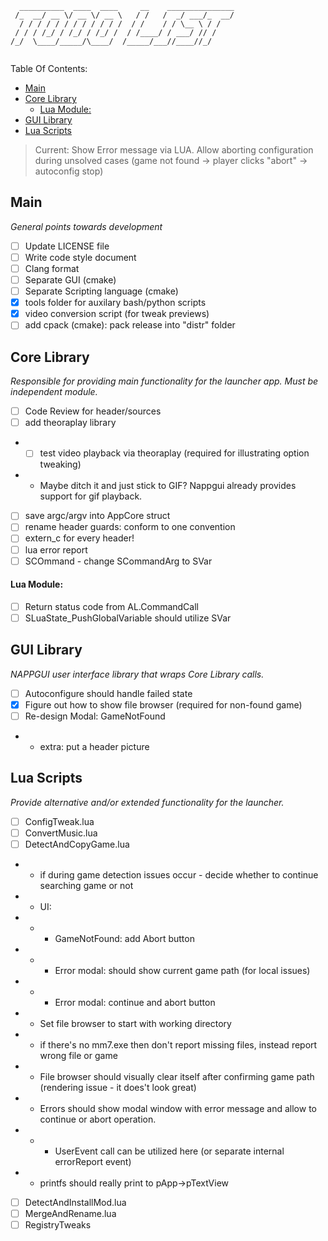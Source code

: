 ```
  __________  ____  ____     __    _______________
 /_  __/ __ \/ __ \/ __ \   / /   /  _/ ___/_  __/
  / / / / / / / / / / / /  / /    / / \__ \ / /   
 / / / /_/ / /_/ / /_/ /  / /____/ / ___/ // /    
/_/  \____/_____/\____/  /_____/___//____//_/     
                                                                                    
```
Table Of Contents:
- [Main](#main)
- [Core Library](#core-library)
    - [Lua Module:](#lua-module)
- [GUI Library](#gui-library)
- [Lua Scripts](#lua-scripts)

> Current: Show Error message via LUA. Allow aborting configuration during unsolved cases (game not found -> player clicks "abort" -> autoconfig stop)

## Main
*General points towards development*

- [ ] Update LICENSE file
- [ ] Write code style document
- [ ] Clang format
- [ ] Separate GUI  (cmake)
- [ ] Separate Scripting language (cmake)
- [x] tools folder for auxilary bash/python scripts
- [x] video conversion script (for tweak previews)
- [ ] add cpack (cmake): pack release into "distr" folder

## Core Library
*Responsible for providing main functionality for the launcher app. Must be independent module.* 

- [ ] Code Review for header/sources
- [ ] add theoraplay library
- - [ ] test video playback via theoraplay (required for illustrating option tweaking)
- - Maybe ditch it and just stick to GIF? Nappgui already provides support for gif playback.
- [ ] save argc/argv into AppCore struct
- [ ] rename header guards: conform to one convention
- [ ] extern_c for every header!
- [ ] lua error report
- [ ] SCOmmand - change SCommandArg to SVar
 
#### Lua Module:
- [ ] Return status code from AL.CommandCall
- [ ] SLuaState_PushGlobalVariable should utilize SVar

## GUI Library 
*NAPPGUI user interface library that wraps Core Library calls.* 

- [ ] Autoconfigure should handle failed state
- [x] Figure out how to show file browser (required for non-found game)
- [ ] Re-design Modal: GameNotFound
- - extra: put a header picture

## Lua Scripts
*Provide alternative and/or extended functionality for the launcher.*

- [ ] ConfigTweak.lua
- [ ] ConvertMusic.lua
- [ ] DetectAndCopyGame.lua
- - if during game detection issues occur - decide whether to continue searching game or not
- - UI:
- - - GameNotFound: add Abort button
- - - Error modal:  should show current game path (for local issues)
- - - Error modal:  continue and abort button
- - Set file browser to start with working directory
- - if there's no mm7.exe then don't report missing files, instead report wrong file or game
- - File browser should visually clear itself after confirming game path (rendering issue - it does't look great)
- - Errors should show modal window with error message and allow to continue or abort operation.
- - - UserEvent call can be utilized here (or separate internal errorReport event)
- - printfs should really print to pApp->pTextView
- [ ] DetectAndInstallMod.lua
- [ ] MergeAndRename.lua
- [ ] RegistryTweaks